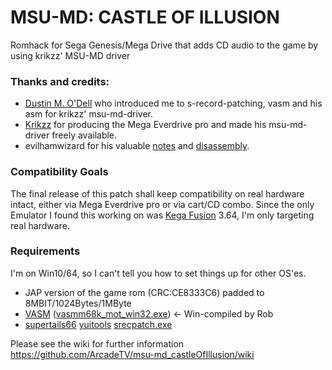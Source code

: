 # MSU-MD: CASTLE OF ILLUSION
Romhack for Sega Genesis/Mega Drive that adds CD audio to the game by using krikzz' MSU-MD driver

### Thanks and credits:

* [Dustin M. O'Dell](https://twitter.com/32mbit) who introduced me to s-record-patching, vasm and his asm for krikzz' msu-md-driver.
* [Krikzz](https://github.com/krikzz/msu-md) for producing the Mega Everdrive pro and made his msu-md-driver freely available.
* evilhamwizard for his valuable [notes](https://forums.sonicretro.org/index.php?threads/castle-of-illusion-j-crap.34919/) and [disassembly](https://www.mediafire.com/download/9f63iw0otlfsu26/castle+of+illusion+disassembly+11-2-2015.7z).

### Compatibility Goals
The final release of this patch shall keep compatibility on real hardware intact, either via Mega Everdrive pro or via cart/CD combo. 
Since the only Emulator I found this working on was [Kega Fusion](https://www.carpeludum.com/kega-fusion/) 3.64, I'm only targeting real hardware.

### Requirements

I'm on Win10/64, so I can't tell you how to set things up for other OS'es.

* JAP version of the game rom (CRC:CE8333C6) padded to 8MBIT/1024Bytes/1MByte
* [VASM](http://sun.hasenbraten.de/vasm/) ([vasmm68k_mot_win32.exe](http://www.alphatron.co.uk/vasm/)) <- Win-compiled by Rob
* [supertails66](https://github.com/suppertails66) [yuitools](https://github.com/suppertails66/yuitools) [srecpatch.exe](https://github.com/suppertails66/yuitools/blob/master/new_tools/srecpatch.exe)

Please see the wiki for further information
https://github.com/ArcadeTV/msu-md_castleOfIllusion/wiki

